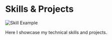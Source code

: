 <h1>Skills & Projects</h1>
<img src="assets/images/skill1.png" alt="Skill Example">
<p>Here I showcase my technical skills and projects.</p>
<h2></h2>
